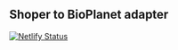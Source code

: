 Shoper to BioPlanet adapter
---

[![Netlify Status](https://api.netlify.com/api/v1/badges/79a09df7-7a2c-4670-909b-3727bdfbbf0b/deploy-status)](https://app.netlify.com/sites/jovial-euclid-274fb2/deploys)

